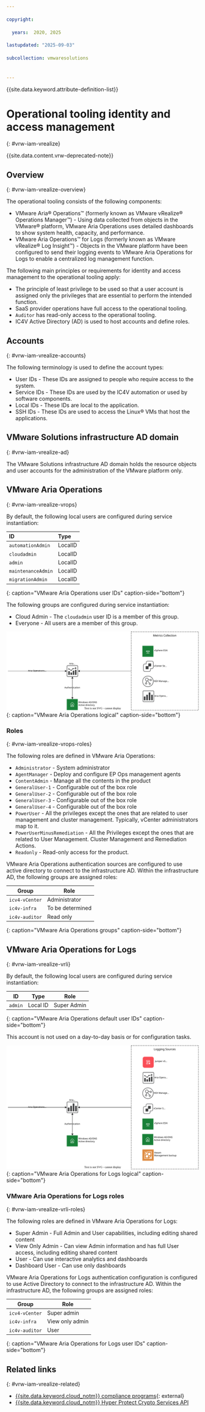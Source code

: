 ```yaml
---

copyright:

  years:  2020, 2025

lastupdated: "2025-09-03"

subcollection: vmwaresolutions


---
```


{{site.data.keyword.attribute-definition-list}}

# Operational tooling identity and access management
{: #vrw-iam-vrealize}

{{site.data.content.vrw-deprecated-note}}

## Overview
{: #vrw-iam-vrealize-overview}

The operational tooling consists of the following components:

* VMware Aria® Operations™ (formerly known as VMware vRealize® Operations Manager™) - Using data collected from objects in the VMware® platform, VMware Aria Operations uses detailed dashboards to show system health, capacity, and performance.
* VMware Aria Operations™ for Logs (formerly known as VMware vRealize® Log Insight™) - Objects in the VMware platform have been configured to send their logging events to VMware Aria Operations for Logs to enable a centralized log management function.

The following main principles or requirements for identity and access management to the operational tooling apply:
* The principle of least privilege to be used so that a user account is assigned only the privileges that are essential to perform the intended function.
* SaaS provider operations have full access to the operational tooling.
* `Auditor` has read-only access to the operational tooling.
* IC4V Active Directory (AD) is used to host accounts and define roles.

## Accounts
{: #vrw-iam-vrealize-accounts}

The following terminology is used to define the account types:

* User IDs - These IDs are assigned to people who require access to the system.
* Service IDs - These IDs are used by the IC4V automation or used by software components.
* Local IDs - These IDs are local to the application.
* SSH IDs - These IDs are used to access the Linux® VMs that host the applications.

## VMware Solutions infrastructure AD domain
{: #vrw-iam-vrealize-ad}

The VMware Solutions infrastructure AD domain holds the resource objects and user accounts for the administration of the VMware platform only.

## VMware Aria Operations
{: #vrw-iam-vrealize-vrops}

By default, the following local users are configured during service instantiation:

| ID  | Type |
|:--- |:---- |
| `automationAdmin` | LocalID |
| `cloudadmin` | LocalID |
| `admin` | LocalID |
| `maintenanceAdmin` | LocalID |
| `migrationAdmin` | LocalID |
{: caption="VMware Aria Operations user IDs" caption-side="bottom"}

The following groups are configured during service instantiation:

* Cloud Admin - The `cloudadmin` user ID is a member of this group.
* Everyone - All users are a member of this group.

![VMware Aria Operations logical](../../images/vrw-v2-operations.svg){: caption="VMware Aria Operations logical" caption-side="bottom"}

### Roles
{: #vrw-iam-vrealize-vrops-roles}

The following roles are defined in VMware Aria Operations:
* `Administrator` - System administrator
* `AgentManager` - Deploy and configure EP Ops management agents
* `ContentAdmin` - Manage all the contents in the product
* `GeneralUser-1` - Configurable out of the box role
* `GeneralUser-2` - Configurable out of the box role
* `GeneralUser-3` - Configurable out of the box role
* `GeneralUser-4` - Configurable out of the box role
* `PowerUser` - All the privileges except the ones that are related to user management and cluster management. Typically, vCenter administrators map to it.
* `PowerUserMinusRemediation` - All the Privileges except the ones that are related to User Management. Cluster Management and Remediation Actions.
* `Readonly` - Read-only access for the product.

VMware Aria Operations authentication sources are configured to use active directory to connect to the infrastructure AD. Within the infrastructure AD, the following groups are assigned roles:

| Group | Role |
|---|---|
| `icv4-vCenter` | Administrator |
| `ic4v-infra`  | To be determined |
| `ic4v-auditor` | Read only |
{: caption="VMware Aria Operations groups" caption-side="bottom"}

## VMware Aria Operations for Logs
{: #vrw-iam-vrealize-vrli}

By default, the following local users are configured during service instantiation:

| ID | Type | Role |
|---|---|---|
| `admin` | Local ID | Super Admin |
{: caption="VMware Aria Operations default user IDs" caption-side="bottom"}

This account is not used on a day-to-day basis or for configuration tasks.

![VMware Aria Operations for Logs logical](../../images/vrw-v2-operations-logs.svg){: caption="VMware Aria Operations for Logs logical" caption-side="bottom"}

### VMware Aria Operations for Logs roles
{: #vrw-iam-vrealize-vrli-roles}

The following roles are defined in VMware Aria Operations for Logs:
* Super Admin - Full Admin and User capabilities, including editing shared content
* View Only Admin - Can view Admin information and has full User access, including editing shared content
* User - Can use interactive analytics and dashboards
* Dashboard User - Can use only dashboards

VMware Aria Operations for Logs authentication configuration is configured to use Active Directory to connect to the infrastructure AD. Within the infrastructure AD, the following groups are assigned roles:

| Group | Role |
|---|---|
| `icv4-vCenter` | Super admin |
| `ic4v-infra`  | View only admin |
| `ic4v-auditor` | User |
{: caption="VMware Aria Operations for Logs user IDs" caption-side="bottom"}

## Related links
{: #vrw-iam-vrealize-related}

* [{{site.data.keyword.cloud_notm}} compliance programs](https://www.ibm.com/products/cloud/compliance){: external}
* [{{site.data.keyword.cloud_notm}} Hyper Protect Crypto Services API](/apidocs/hs-crypto)
